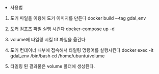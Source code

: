 * 사용법


1. 도커 파일을 이용해 도커 이미지를 만든다
docker build --tag gdal_env

2. 도커 컴포즈 파일 실행 시킨다
docker-compose up -d

3. volume에 타일링 시킬 tif 파일을 옮긴다

4. 도커 컨테이너 내부에 접속해서 타일링 명령어를 실행시킨다
docker exec -it gdal_env /bin/bash
cd /home/ubuntu/volume

5. 타일링 된 결과물은 volume 폴더에 생성된다.

